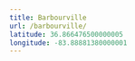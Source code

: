 ```yaml
---
title: Barbourville
url: /barbourville/
latitude: 36.866476500000005
longitude: -83.88881380000001
---
```


